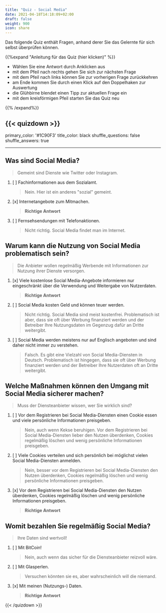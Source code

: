 ```yaml
---
title: "Quiz - Social Media"
date: 2021-04-18T14:18:09+02:00
draft: false
weight: 900
icon: share
---
```


Das folgende Quiz enthält Fragen, anhand derer Sie das Gelernte für sich selbst überprüfen können.

{{%expand "Anleitung für das Quiz (hier klicken)" %}}

  - Wählen Sie eine Antwort durch Anklicken aus 
  - mit dem Pfeil nach rechts gehen Sie sich zur nächsten Frage
  - mit dem Pfeil nach links können Sie zur vorherigen Frage zurückkehren
  - am Ende kommen Sie durch einen Klick auf den Doppelhaken zur Auswertung
  - die Glühbirne blendet einen Tipp zur aktuellen Frage ein
  - mit dem kreisförmigen Pfeil starten Sie das Quiz neu

{{% /expand%}}

{{< quizdown >}}
---
primary_color: '#1C90F3'
title_color: black
shuffle_questions: false
shuffle_answers: true

---

## Was sind Social Media?

> Gemeint sind Dienste wie Twitter oder Instagram.

1. [ ] Fachinformationen aus dem Sozialamt.

	>Nein. Hier ist ein anderes "sozial" gemeint.
2. [x] Internetangebote zum Mitmachen.

	>**Richtige Antwort**
3. [ ] Fernsehsendungen mit Telefonaktionen.

	>Nicht richtig. Social Media findet man im Internet.

## Warum kann die Nutzung von Social Media problematisch sein?

> Die Anbieter wollen regelmäßig Werbende mit Informationen zur Nutzung ihrer Dienste versorgen.

1. [x] Viele kostenlose Social Media-Angebote informieren nur eingeschränkt über die Verwendung und Weitergabe von Nutzerdaten.

	>**Richtige Antwort**
2. [ ] Social Media kosten Geld und können teuer werden.

	>Nicht richtig. Social Media sind meist kostenfrei. Problematisch ist aber, dass sie oft über Werbung finanziert werden und der Betreiber Ihre Nutzungsdaten im Gegenzug dafür an Dritte weitergibt.
3. [ ] Social Media werden meistens nur auf Englisch angeboten und sind daher nicht immer zu verstehen.

	>Falsch. Es gibt eine Vielzahl von Social Media-Diensten in Deutsch. Problematisch ist hingegen, dass sie oft über Werbung finanziert werden und der Betreiber Ihre Nutzerdaten oft an Dritte weitergibt.

## Welche Maßnahmen können den Umgang mit Social Media sicherer machen?

> Muss der Diensteanbieter wissen, wer Sie wirklich sind?

1. [ ] Vor dem Registrieren bei Social Media-Diensten einen Cookie essen und viele persönliche Informationen preisgeben.

	>Nein, auch wenn Kekse beruhigen. Vor dem Registrieren bei Social Media-Diensten lieber den Nutzen überdenken, Cookies regelmäßig löschen und wenig persönliche Informationen preisgeben.
2. [ ] Viele Cookies verteilen und sich persönlich bei möglichst vielen Social Media-Diensten anmelden.

	>Nein, besser vor dem Registrieren bei Social Media-Diensten den Nutzen überdenken, Cookies regelmäßig löschen und wenig persönliche Informationen preisgeben.
3. [x] Vor dem Registrieren bei Social Media-Diensten den Nutzen überdenken, Cookies regelmäßig löschen und wenig persönliche Informationen preisgeben.

	>**Richtige Antwort**

## Womit bezahlen Sie regelmäßig Social Media?

> Ihre Daten sind wertvoll!

1. [ ] Mit BitCoin!

	>Nein, auch wenn das sicher für die Diensteanbieter reizvoll wäre.
2. [ ] Mit Glasperlen.

	>Versuchen könnten sie es, aber wahrscheinlich will die niemand.
3. [x] Mit meinen (Nutzungs-) Daten.

	>**Richtige Antwort**

{{< /quizdown >}}
